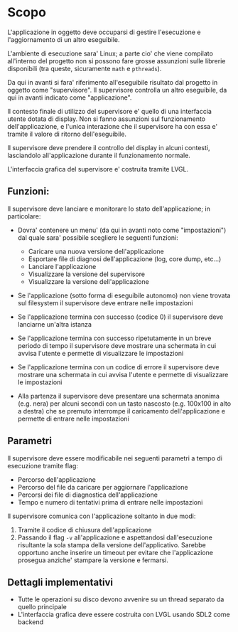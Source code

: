 # Scopo

L'applicazione in oggetto deve occuparsi di gestire l'esecuzione e l'aggiornamento di un altro eseguibile.

L'ambiente di esecuzione sara' Linux; a parte cio' che viene compilato all'interno del progetto non si possono fare grosse assunzioni sulle librerie disponibili (tra queste, sicuramente `math` e `pthreads`).

Da qui in avanti si fara' riferimento all'eseguibile risultato dal progetto in oggetto come "supervisore".
Il supervisore controlla un altro eseguibile, da qui in avanti indicato come "applicazione".

Il contesto finale di utilizzo del supervisore e' quello di una interfaccia utente dotata di display.
Non si fanno assunzioni sul funzionamento dell'applicazione, e l'unica interazione che il supervisore ha con essa e' tramite il valore di ritorno dell'eseguibile.

Il supervisore deve prendere il controllo del display in alcuni contesti, lasciandolo all'applicazione durante il funzionamento normale.

L'interfaccia grafica del supervisore e' costruita tramite LVGL.

## Funzioni:

Il supervisore deve lanciare e monitorare lo stato dell'applicazione; in particolare:

 - Dovra' contenere un menu' (da qui in avanti noto come "impostazioni") dal quale sara' possibile scegliere le seguenti funzioni:
    - Caricare una nuova versione dell'applicazione
    - Esportare file di diagnosi dell'applicazione (log, core dump, etc...)
    - Lanciare l'applicazione
    - Visualizzare la versione del supervisore
    - Visualizzare la versione dell'applicazione

 - Se l'applicazione (sotto forma di eseguibile autonomo) non viene trovata sul filesystem il supervisore deve entrare nelle impostazioni
 - Se l'applicazione termina con successo (codice 0) il supervisore deve lanciarne un'altra istanza
 - Se l'applicazione termina con successo ripetutamente in un breve periodo di tempo il supervisore deve mostrare una schermata in cui avvisa l'utente e permette di visualizzare le impostazioni
 - Se l'applicazione termina con un codice di errore il supervisore deve mostrare una schermata in cui avvisa l'utente e permette di visualizzare le impostazioni
 - Alla partenza il supervisore deve presentare una schermata anonima (e.g. nera) per alcuni secondi con un tasto nascosto (e.g. 100x100 in alto a destra) che se premuto interrompe il caricamento dell'applicazione e permette di entrare nelle impostazioni

## Parametri

Il supervisore deve essere modificabile nei seguenti parametri a tempo di esecuzione tramite flag:

 - Percorso dell'applicazione
 - Percorso del file da caricare per aggiornare l'applicazione
 - Percorsi dei file di diagnostica dell'applicazione
 - Tempo e numero di tentativi prima di entrare nelle impostazioni

Il supervisore comunica con l'applicazione soltanto in due modi:

 1. Tramite il codice di chiusura dell'applicazione
 2. Passando il flag `-v` all'applicazione e aspettandosi dall'esecuzione risultante la sola stampa della versione dell'applicativo. Sarebbe opportuno anche inserire un timeout per evitare che l'applicazione prosegua anziche' stampare la versione e fermarsi.

 
## Dettagli implementativi
 
 - Tutte le operazioni su disco devono avvenire su un thread separato da quello principale
 - L'interfaccia grafica deve essere costruita con LVGL usando SDL2 come backend